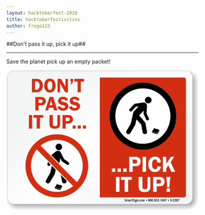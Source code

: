 ```yaml
---
layout: hacktoberfest-2020
title: hacktoberfestivities
author: frogo123
---
```

##Don't pass it up, pick it up##

---

Save the planet pick up an empty packet!

![Save our Planet]( ./image/eddie.jpg)